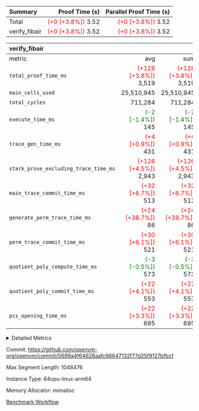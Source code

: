 | Summary | Proof Time (s) | Parallel Proof Time (s) |
|:---|---:|---:|
| Total | <span style='color: red'>(+0 [+3.8%])</span> 3.52 | <span style='color: red'>(+0 [+3.8%])</span> 3.52 |
| verify_fibair | <span style='color: red'>(+0 [+3.8%])</span> 3.52 | <span style='color: red'>(+0 [+3.8%])</span> 3.52 |


| verify_fibair |||||
|:---|---:|---:|---:|---:|
|metric|avg|sum|max|min|
| `total_proof_time_ms ` | <span style='color: red'>(+128 [+3.8%])</span> 3,519 | <span style='color: red'>(+128 [+3.8%])</span> 3,519 | <span style='color: red'>(+128 [+3.8%])</span> 3,519 | <span style='color: red'>(+128 [+3.8%])</span> 3,519 |
| `main_cells_used     ` |  25,510,945 |  25,510,945 |  25,510,945 |  25,510,945 |
| `total_cycles        ` |  711,284 |  711,284 |  711,284 |  711,284 |
| `execute_time_ms     ` | <span style='color: green'>(-2 [-1.4%])</span> 145 | <span style='color: green'>(-2 [-1.4%])</span> 145 | <span style='color: green'>(-2 [-1.4%])</span> 145 | <span style='color: green'>(-2 [-1.4%])</span> 145 |
| `trace_gen_time_ms   ` | <span style='color: red'>(+4 [+0.9%])</span> 431 | <span style='color: red'>(+4 [+0.9%])</span> 431 | <span style='color: red'>(+4 [+0.9%])</span> 431 | <span style='color: red'>(+4 [+0.9%])</span> 431 |
| `stark_prove_excluding_trace_time_ms` | <span style='color: red'>(+126 [+4.5%])</span> 2,943 | <span style='color: red'>(+126 [+4.5%])</span> 2,943 | <span style='color: red'>(+126 [+4.5%])</span> 2,943 | <span style='color: red'>(+126 [+4.5%])</span> 2,943 |
| `main_trace_commit_time_ms` | <span style='color: red'>(+32 [+6.7%])</span> 513 | <span style='color: red'>(+32 [+6.7%])</span> 513 | <span style='color: red'>(+32 [+6.7%])</span> 513 | <span style='color: red'>(+32 [+6.7%])</span> 513 |
| `generate_perm_trace_time_ms` | <span style='color: red'>(+24 [+38.7%])</span> 86 | <span style='color: red'>(+24 [+38.7%])</span> 86 | <span style='color: red'>(+24 [+38.7%])</span> 86 | <span style='color: red'>(+24 [+38.7%])</span> 86 |
| `perm_trace_commit_time_ms` | <span style='color: red'>(+30 [+6.1%])</span> 521 | <span style='color: red'>(+30 [+6.1%])</span> 521 | <span style='color: red'>(+30 [+6.1%])</span> 521 | <span style='color: red'>(+30 [+6.1%])</span> 521 |
| `quotient_poly_compute_time_ms` | <span style='color: green'>(-3 [-0.5%])</span> 573 | <span style='color: green'>(-3 [-0.5%])</span> 573 | <span style='color: green'>(-3 [-0.5%])</span> 573 | <span style='color: green'>(-3 [-0.5%])</span> 573 |
| `quotient_poly_commit_time_ms` | <span style='color: red'>(+22 [+4.1%])</span> 553 | <span style='color: red'>(+22 [+4.1%])</span> 553 | <span style='color: red'>(+22 [+4.1%])</span> 553 | <span style='color: red'>(+22 [+4.1%])</span> 553 |
| `pcs_opening_time_ms ` | <span style='color: red'>(+22 [+3.3%])</span> 695 | <span style='color: red'>(+22 [+3.3%])</span> 695 | <span style='color: red'>(+22 [+3.3%])</span> 695 | <span style='color: red'>(+22 [+3.3%])</span> 695 |



<details>
<summary>Detailed Metrics</summary>

|  | verify_program_compile_ms | total_cells | stark_prove_excluding_trace_time_ms | quotient_poly_compute_time_ms | quotient_poly_commit_time_ms | perm_trace_commit_time_ms | pcs_opening_time_ms | main_trace_commit_time_ms |
| --- | --- | --- | --- | --- | --- | --- | --- |
|  | 4 | 65,536 | 71 | 3 | 15 | 0 | 32 | 20 | 

| air_name | rows | quotient_deg | main_cols | interactions | constraints | cells |
| --- | --- | --- | --- | --- | --- | --- |
| AccessAdapterAir<2> |  | 4 |  | 5 | 12 |  | 
| AccessAdapterAir<4> |  | 4 |  | 5 | 12 |  | 
| AccessAdapterAir<8> |  | 4 |  | 5 | 12 |  | 
| FibonacciAir | 32,768 | 1 | 2 |  | 5 | 65,536 | 
| FriReducedOpeningAir |  | 4 |  | 35 | 59 |  | 
| NativePoseidon2Air<BabyBearParameters>, 1> |  | 4 |  | 31 | 302 |  | 
| PhantomAir |  | 4 |  | 3 | 4 |  | 
| ProgramAir |  | 1 |  | 1 | 4 |  | 
| VariableRangeCheckerAir |  | 1 |  | 1 | 4 |  | 
| VmAirWrapper<BranchNativeAdapterAir, BranchEqualCoreAir<1> |  | 2 |  | 11 | 23 |  | 
| VmAirWrapper<JalNativeAdapterAir, JalCoreAir> |  | 4 |  | 7 | 6 |  | 
| VmAirWrapper<NativeAdapterAir<2, 0>, PublicValuesCoreAir> |  | 4 |  | 11 | 22 |  | 
| VmAirWrapper<NativeAdapterAir<2, 1>, FieldArithmeticCoreAir> |  | 4 |  | 15 | 23 |  | 
| VmAirWrapper<NativeLoadStoreAdapterAir<1>, NativeLoadStoreCoreAir<1> |  | 4 |  | 15 | 20 |  | 
| VmAirWrapper<NativeLoadStoreAdapterAir<4>, NativeLoadStoreCoreAir<4> |  | 4 |  | 15 | 20 |  | 
| VmAirWrapper<NativeVectorizedAdapterAir<4>, FieldExtensionCoreAir> |  | 4 |  | 15 | 23 |  | 
| VmConnectorAir |  | 4 |  | 3 | 8 |  | 
| VolatileBoundaryAir |  | 4 |  | 4 | 16 |  | 

| group | trace_gen_time_ms | total_proof_time_ms | total_cycles | total_cells | stark_prove_excluding_trace_time_ms | quotient_poly_compute_time_ms | quotient_poly_commit_time_ms | perm_trace_commit_time_ms | pcs_opening_time_ms | main_trace_commit_time_ms | main_cells_used | generate_perm_trace_time_ms | execute_time_ms |
| --- | --- | --- | --- | --- | --- | --- | --- | --- | --- | --- | --- | --- | --- |
| verify_fibair | 431 | 3,519 | 711,284 | 72,898,584 | 2,943 | 573 | 553 | 521 | 695 | 513 | 25,510,945 | 86 | 145 | 

| group | air_name | rows | prep_cols | perm_cols | main_cols | cells |
| --- | --- | --- | --- | --- | --- | --- |
| verify_fibair | AccessAdapterAir<2> | 131,072 |  | 16 | 11 | 3,538,944 | 
| verify_fibair | AccessAdapterAir<4> | 65,536 |  | 16 | 13 | 1,900,544 | 
| verify_fibair | AccessAdapterAir<8> | 32,768 |  | 16 | 17 | 1,081,344 | 
| verify_fibair | FriReducedOpeningAir | 512 |  | 76 | 64 | 71,680 | 
| verify_fibair | NativePoseidon2Air<BabyBearParameters>, 1> | 8,192 |  | 36 | 348 | 3,145,728 | 
| verify_fibair | PhantomAir | 16,384 |  | 8 | 6 | 229,376 | 
| verify_fibair | ProgramAir | 8,192 |  | 8 | 10 | 147,456 | 
| verify_fibair | VariableRangeCheckerAir | 262,144 | 2 | 8 | 1 | 2,359,296 | 
| verify_fibair | VmAirWrapper<BranchNativeAdapterAir, BranchEqualCoreAir<1> | 262,144 |  | 28 | 23 | 13,369,344 | 
| verify_fibair | VmAirWrapper<JalNativeAdapterAir, JalCoreAir> | 32,768 |  | 12 | 10 | 720,896 | 
| verify_fibair | VmAirWrapper<NativeAdapterAir<2, 1>, FieldArithmeticCoreAir> | 524,288 |  | 20 | 30 | 26,214,400 | 
| verify_fibair | VmAirWrapper<NativeLoadStoreAdapterAir<1>, NativeLoadStoreCoreAir<1> | 262,144 |  | 36 | 25 | 15,990,784 | 
| verify_fibair | VmAirWrapper<NativeLoadStoreAdapterAir<4>, NativeLoadStoreCoreAir<4> | 16,384 |  | 36 | 34 | 1,146,880 | 
| verify_fibair | VmAirWrapper<NativeVectorizedAdapterAir<4>, FieldExtensionCoreAir> | 8,192 |  | 20 | 40 | 491,520 | 
| verify_fibair | VmConnectorAir | 2 | 1 | 8 | 4 | 24 | 
| verify_fibair | VolatileBoundaryAir | 131,072 |  | 8 | 11 | 2,490,368 | 

</details>


Commit: https://github.com/openvm-org/openvm/commit/0699a4f64628aafc66647132f77d25f9127bfbcf

Max Segment Length: 1048476

Instance Type: 64cpu-linux-arm64

Memory Allocator: mimalloc

[Benchmark Workflow](https://github.com/openvm-org/openvm/actions/runs/12875237864)

